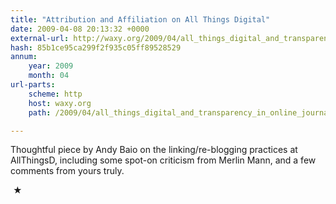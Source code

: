 ```yaml
---
title: "Attribution and Affiliation on All Things Digital"
date: 2009-04-08 20:13:32 +0000
external-url: http://waxy.org/2009/04/all_things_digital_and_transparency_in_online_journalism/
hash: 85b1ce95ca299f2f935c05ff89528529
annum:
    year: 2009
    month: 04
url-parts:
    scheme: http
    host: waxy.org
    path: /2009/04/all_things_digital_and_transparency_in_online_journalism/

---
```


Thoughtful piece by Andy Baio on the linking/re-blogging practices at AllThingsD, including some spot-on criticism from Merlin Mann, and a few comments from yours truly.



 ★ 


